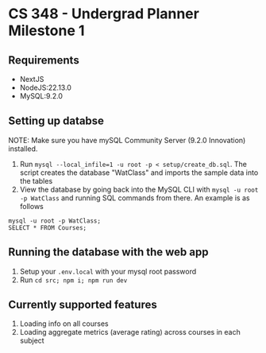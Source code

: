 # CS 348 - Undergrad Planner Milestone 1

## Requirements
- NextJS
- NodeJS:22.13.0
- MySQL:9.2.0

## Setting up databse
NOTE: Make sure you have mySQL Community Server (9.2.0 Innovation) installed.

1. Run `mysql --local_infile=1 -u root -p < setup/create_db.sql`. The script creates the database "WatClass" and imports the sample data into the tables
2. View the database by going back into the MySQL CLI with `mysql -u root -p WatClass` and running SQL commands from there. An example is as follows
```
mysql -u root -p WatClass;
SELECT * FROM Courses;
```

## Running the database with the web app
1. Setup your `.env.local` with your mysql root password
2. Run `cd src; npm i; npm run dev`

## Currently supported features
1. Loading info on all courses
2. Loading aggregate metrics (average rating) across courses in each subject
